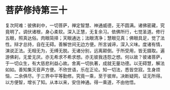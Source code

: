# 菩萨修持第三十
复次阿难：彼佛刹中，一切菩萨，禅定智慧、神通威德，无不圆满。诸佛密藏，究竟明了。调伏诸根，身心柔软。深入正慧，无复余习。依佛所行，七觉圣道。修行五眼，照真达俗。肉眼简择；天眼通达；法眼清净；慧眼见真；佛眼具足，觉了法性。辩才总持，自在无碍。善解世间无边方便。所言诚谛，深入义味。度诸有情，演说正法。无相无为，无缚无脱。无诸分别，远离颠倒。于所受用，皆无摄取。遍游佛刹，无爱无厌。亦无希求不希求想。亦无彼我违怨之想。何以故？彼诸菩萨，于一切众生，有大慈悲利益心故。舍离一切执著，成就无量功德。以无碍慧，解法如如。善知集灭音声方便。不欣世语，乐在正论。知一切法，悉皆空寂。生身烦恼，二余俱尽。于三界中平等勤修。究竟一乘，至于彼岸。决断疑网，证无所得。以方便智，增长了知。从本以来，安住神通。得一乘道，不由他悟。
